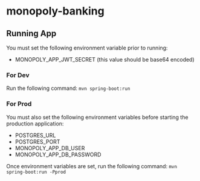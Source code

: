 # monopoly-banking

## Running App
You must set the following environment variable prior to running:
- MONOPOLY_APP_JWT_SECRET (this value should be base64 encoded)

### For Dev
Run the following command: `mvn spring-boot:run`

### For Prod
You must also set the following environment variables before starting the production application:
- POSTGRES_URL
- POSTGRES_PORT
- MONOPOLY_APP_DB_USER
- MONOPOLY_APP_DB_PASSWORD

Once environment variables are set, run the following command: `mvn spring-boot:run -Pprod`
